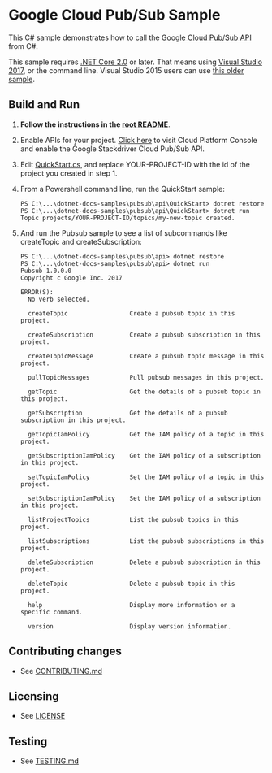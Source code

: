 # Google Cloud Pub/Sub Sample

This C# sample demonstrates how to call the
[Google Cloud Pub/Sub API](https://cloud.google.com/pubsub/docs) from C#.

This sample requires [.NET Core 2.0](
    https://www.microsoft.com/net/core) or later.  That means using
[Visual Studio 2017](
    https://www.visualstudio.com/), or the command line.  Visual Studio 2015 users
can use [this older sample](
    https://github.com/GoogleCloudPlatform/dotnet-docs-samples/tree/vs2015/pubsub/api).

## Build and Run

1.  **Follow the instructions in the [root README](../../README.md)**.

4.  Enable APIs for your project.
    [Click here](https://console.cloud.google.com/flows/enableapi?apiid=pubsub.googleapis.com&showconfirmation=true)
    to visit Cloud Platform Console and enable the Google Stackdriver Cloud Pub/Sub API.

7. Edit [QuickStart.cs](QuickStart/Program.cs), and replace YOUR-PROJECT-ID with the id of the project you created in step 1.

9.  From a Powershell command line, run the QuickStart sample:
    ```
    PS C:\...\dotnet-docs-samples\pubsub\api\QuickStart> dotnet restore
    PS C:\...\dotnet-docs-samples\pubsub\api\QuickStart> dotnet run
    Topic projects/YOUR-PROJECT-ID/topics/my-new-topic created.
    ```

10. And run the Pubsub sample to see a list of subcommands like createTopic and
createSubscription:
    ```
    PS C:\...\dotnet-docs-samples\pubsub\api> dotnet restore
    PS C:\...\dotnet-docs-samples\pubsub\api> dotnet run
    Pubsub 1.0.0.0
    Copyright c Google Inc. 2017

    ERROR(S):
      No verb selected.

      createTopic                 Create a pubsub topic in this project.

      createSubscription          Create a pubsub subscription in this project.

      createTopicMessage          Create a pubsub topic message in this project.

      pullTopicMessages           Pull pubsub messages in this project.

      getTopic                    Get the details of a pubsub topic in this project.

      getSubscription             Get the details of a pubsub subscription in this project.

      getTopicIamPolicy           Get the IAM policy of a topic in this project.

      getSubscriptionIamPolicy    Get the IAM policy of a subscription in this project.

      setTopicIamPolicy           Set the IAM policy of a topic in this project.

      setSubscriptionIamPolicy    Set the IAM policy of a subscription in this project.

      listProjectTopics           List the pubsub topics in this project.

      listSubscriptions           List the pubsub subscriptions in this project.

      deleteSubscription          Delete a pubsub subscription in this project.

      deleteTopic                 Delete a pubsub topic in this project.

      help                        Display more information on a specific command.

      version                     Display version information.
    ```

## Contributing changes

* See [CONTRIBUTING.md](../../CONTRIBUTING.md)

## Licensing

* See [LICENSE](../../LICENSE)

## Testing

* See [TESTING.md](../../TESTING.md)

